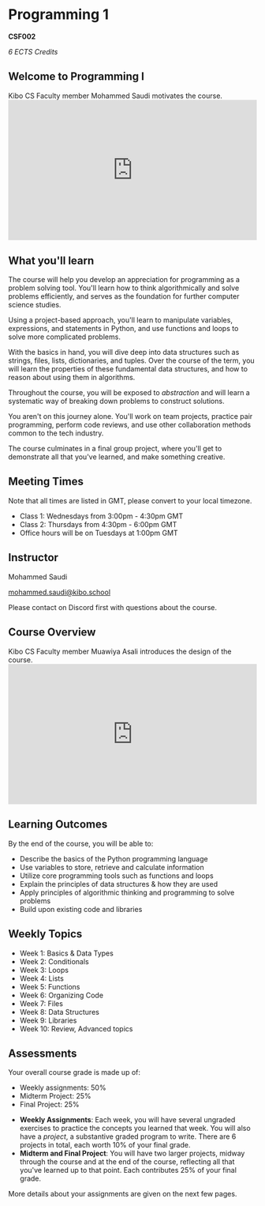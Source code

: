 # Programming 1

**CSF002**

_6 ECTS Credits_

## Welcome to Programming I

<aside>
Kibo CS Faculty member Mohammed Saudi motivates the course.
</aside>
<div style="position: relative; padding-bottom: 56.25%; height: 0;"><iframe src="https://www.youtube.com/embed/VFxKjByWtzs" title="YouTube video player" frameborder="0" allow="accelerometer; autoplay; clipboard-write; encrypted-media; gyroscope; picture-in-picture" allowfullscreen style="position: absolute; top: 0; left: 0; width: 100%; height: 100%;"></iframe></div>

## What you'll learn

The course will help you develop an appreciation for programming as a problem
solving tool. You'll learn how to think algorithmically and solve problems
efficiently, and serves as the foundation for further computer science studies.

Using a project-based approach, you'll learn to manipulate variables,
expressions, and statements in Python, and use functions and loops to solve more
complicated problems.

With the basics in hand, you will dive deep into data structures such as strings,
files, lists, dictionaries, and tuples. Over the course of the term, you will
learn the properties of these fundamental data structures, and how to reason
about using them in algorithms.

Throughout the course, you will be exposed to _abstraction_ and will learn a
systematic way of breaking down problems to construct solutions.

You aren't on this journey alone. You'll work on team projects, practice pair
programming, perform code reviews, and use other collaboration methods common to
the tech industry.

The course culminates in a final group project, where you'll get to demonstrate
all that you've learned, and make something creative.

## Meeting Times

Note that all times are listed in GMT, please convert to your local timezone.

- Class 1: Wednesdays from 3:00pm - 4:30pm GMT
- Class 2: Thursdays from 4:30pm - 6:00pm GMT
- Office hours will be on Tuesdays at 1:00pm GMT

## Instructor

Mohammed Saudi

[mohammed.saudi@kibo.school](mailto:mohammed.saudi@kibo.school)

Please contact on Discord first with questions about the course.

## Course Overview

<aside>
Kibo CS Faculty member Muawiya Asali introduces the design of the course.
</aside>
<div style="position: relative; padding-bottom: 56.25%; height: 0;"><iframe src="https://www.loom.com/embed/081681b662c346079703fb23b5227b53?hide_owner=true&hide_share=true&hide_title=true&hideEmbedTopBar=true" title="YouTube video player" frameborder="0" allow="accelerometer; autoplay; clipboard-write; encrypted-media; gyroscope; picture-in-picture" allowfullscreen style="position: absolute; top: 0; left: 0; width: 100%; height: 100%;"></iframe></div>

## Learning Outcomes

By the end of the course, you will be able to:

- Describe the basics of the Python programming language
- Use variables to store, retrieve and calculate information
- Utilize core programming tools such as functions and loops
- Explain the principles of data structures & how they are used
- Apply principles of algorithmic thinking and programming to solve problems
- Build upon existing code and libraries

## Weekly Topics

- Week 1: Basics & Data Types
- Week 2: Conditionals
- Week 3: Loops
- Week 4: Lists
- Week 5: Functions
- Week 6: Organizing Code
- Week 7: Files
- Week 8: Data Structures
- Week 9: Libraries
- Week 10: Review, Advanced topics

## Assessments

Your overall course grade is made up of:

- Weekly assignments: 50%
- Midterm Project: 25%
- Final Project: 25%

* **Weekly Assignments**: Each week, you will have several ungraded exercises
  to practice the concepts you learned that week. You will also have a
  _project_, a substantive graded program to write. There are 6 projects in
  total, each worth 10% of your final grade.
* **Midterm and Final Project**: You will have two larger projects, midway
  through the course and at the end of the course, reflecting all that you've
  learned up to that point. Each contributes 25% of your final grade.

More details about your assignments are given on the next few pages.
